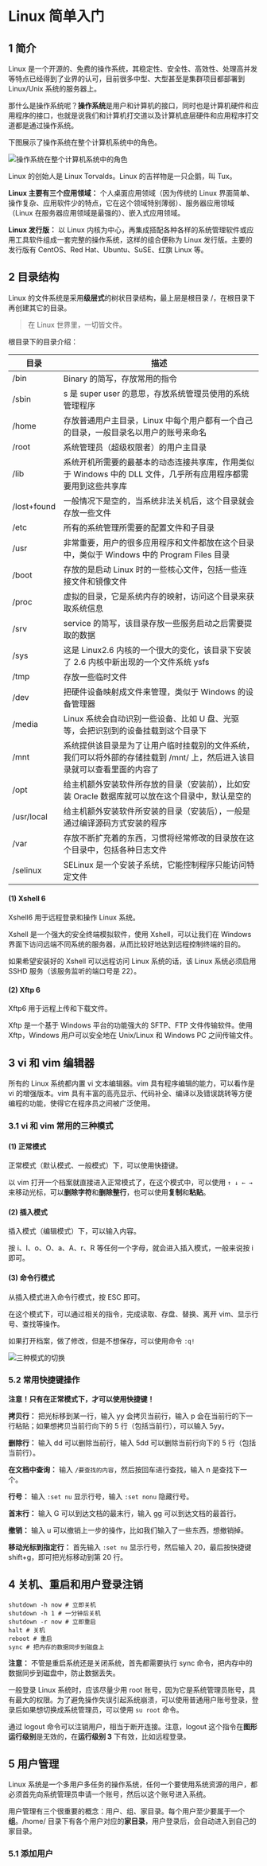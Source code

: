 # Linux 简单入门

## 1 简介

Linux 是一个开源的、免费的操作系统，其稳定性、安全性、高效性、处理高并发等特点已经得到了业界的认可，目前很多中型、大型甚至是集群项目都部署到 Linux/Unix 系统的服务器上。

那什么是操作系统呢？**操作系统**是用户和计算机的接口，同时也是计算机硬件和应用程序的接口，也就是说我们和计算机打交道以及计算机底层硬件和应用程序打交道都是通过操作系统。

下图展示了操作系统在整个计算机系统中的角色。

![操作系统在整个计算机系统中的角色](../images/system_role.png)

Linux 的创始人是 Linux Torvalds。Linux 的吉祥物是一只企鹅，叫 Tux。

**Linux 主要有三个应用领域：** 个人桌面应用领域（因为传统的 Linux 界面简单、操作复杂、应用软件少的特点，它在这个领域特别薄弱）、服务器应用领域（Linux 在服务器应用领域是最强的）、嵌入式应用领域。

**Linux 发行版：** 以 Linux 内核为中心，再集成搭配各种各样的系统管理软件或应用工具软件组成一套完整的操作系统，这样的组合便称为 Linux 发行版。主要的发行版有 CentOS、Red Hat、Ubuntu、SuSE、红旗 Linux 等。

## 2 目录结构

Linux 的文件系统是采用**级层式**的树状目录结构，最上层是根目录 /，在根目录下再创建其它的目录。

> 在 Linux 世界里，一切皆文件。

根目录下的目录介绍：

| 目录        | 描述                                                                                                                      |
| ----------- | ------------------------------------------------------------------------------------------------------------------------- |
| /bin        | Binary 的简写，存放常用的指令                                                                                             |
| /sbin       | s 是 super user 的意思，存放系统管理员使用的系统管理程序                                                                  |
| /home       | 存放普通用户主目录，Linux 中每个用户都有一个自己的目录，一般目录名以用户的账号来命名                                      |
| /root       | 系统管理员（超级权限者）的用户主目录                                                                                      |
| /lib        | 系统开机所需要的最基本的动态连接共享库，作用类似于 Windows 中的 DLL 文件，几乎所有应用程序都需要用到这些共享库            |
| /lost+found | 一般情况下是空的，当系统非法关机后，这个目录就会存放一些文件                                                              |
| /etc        | 所有的系统管理所需要的配置文件和子目录                                                                                    |
| /usr        | 非常重要，用户的很多应用程序和文件都放在这个目录中，类似于 Windows 中的 Program Files 目录                                |
| /boot       | 存放的是启动 Linux 时的一些核心文件，包括一些连接文件和镜像文件                                                           |
| /proc       | 虚拟的目录，它是系统内存的映射，访问这个目录来获取系统信息                                                                |
| /srv        | service 的简写，该目录存放一些服务启动之后需要提取的数据                                                                  |
| /sys        | 这是 Linux2.6 内核的一个很大的变化，该目录下安装了 2.6 内核中新出现的一个文件系统 ysfs                                    |
| /tmp        | 存放一些临时文件                                                                                                          |
| /dev        | 把硬件设备映射成文件来管理，类似于 Windows 的设备管理器                                                                   |
| /media      | Linux 系统会自动识别一些设备、比如 U 盘、光驱等，会把识别到的设备挂载到这个目录下                                         |
| /mnt        | 系统提供该目录是为了让用户临时挂载别的文件系统，我们可以将外部的存储挂载到 /mnt/ 上，然后进入该目录就可以查看里面的内容了 |
| /opt        | 给主机额外安装软件所存放的目录（安装前），比如安装 Oracle 数据库就可以放在这个目录中，默认是空的                          |
| /usr/local  | 给主机额外安装软件所安装的目录（安装后），一般是通过编译源码方式安装的程序                                                |
| /var        | 存放不断扩充着的东西，习惯将经常修改的目录放在这个目录中，包括各种日志文件                                                |
| /selinux    | SELinux 是一个安装子系统，它能控制程序只能访问特定文件                                                                    |

#### (1) Xshell 6

Xshell6 用于远程登录和操作 Linux 系统。

Xshell 是一个强大的安全终端模拟软件，使用 Xshell，可以让我们在 Windows 界面下访问远端不同系统的服务器，从而比较好地达到远程控制终端的目的。

如果希望安装好的 Xshell 可以远程访问 Linux 系统的话，该 Linux 系统必须启用 SSHD 服务（该服务监听的端口号是 22）。

#### (2) Xftp 6

Xftp6 用于远程上传和下载文件。

Xftp 是一个基于 Windows 平台的功能强大的 SFTP、FTP 文件传输软件。使用 Xftp，Windows 用户可以安全地在 Unix/Linux 和 Windows PC 之间传输文件。

## 3 vi 和 vim 编辑器

所有的 Linux 系统都内置 vi 文本编辑器。vim 具有程序编辑的能力，可以看作是 vi 的增强版本。vim 具有丰富的高亮显示、代码补全、编译以及错误跳转等方便编程的功能，使得它在程序员之间被广泛使用。

### 3.1 vi 和 vim 常用的三种模式

#### (1) 正常模式

正常模式（默认模式、一般模式）下，可以使用快捷键。

以 vim 打开一个档案就直接进入正常模式了，在这个模式中，可以使用 `↑ ↓ ← →` 来移动光标，可以**删除字符**和**删除整行**，也可以使用**复制**和**粘贴**。

#### (2) 插入模式

插入模式（编辑模式）下，可以输入内容。

按 i、I、o、O、a、A、r、R 等任何一个字母，就会进入插入模式，一般来说按 i 即可。

#### (3) 命令行模式

从插入模式进入命令行模式，按 ESC 即可。

在这个模式下，可以通过相关的指令，完成读取、存盘、替换、离开 vim、显示行号、查找等操作。

如果打开档案，做了修改，但是不想保存，可以使用命令 `:q!`

![三种模式的切换](../images/linux_mode.png)

### 5.2 常用快捷键操作

**注意！只有在正常模式下，才可以使用快捷键！**

**拷贝行：** 把光标移到某一行，输入 yy 会拷贝当前行，输入 p 会在当前行的下一行粘贴；如果想拷贝当前行向下的 5 行（包括当前行），可以输入 5yy。

**删除行：** 输入 dd 可以删除当前行，输入 5dd 可以删除当前行向下的 5 行（包括当前行）。

**在文档中查询：** 输入 `/要查找的内容`，然后按回车进行查找，输入 n 是查找下一个。

**行号：** 输入 `:set nu` 显示行号，输入 `:set nonu` 隐藏行号。

**首末行：** 输入 G 可以到达文档的最末行，输入 gg 可以到达文档的最首行。

**撤销：** 输入 u 可以撤销上一步的操作，比如我们输入了一些东西，想撤销掉。

**移动光标到指定行：** 首先输入 `:set nu` 显示行号，然后输入 20，最后按快捷键 shift+g，即可把光标移动到第 20 行。

## 4 关机、重启和用户登录注销

```shell
shutdown -h now # 立即关机
shutdown -h 1 # 一分钟后关机
shutdown -r now # 立即重启
halt # 关机
reboot # 重启
sync # 把内存的数据同步到磁盘上
```

**注意：** 不管是重启系统还是关闭系统，首先都需要执行 sync 命令，把内存中的数据同步到磁盘中，防止数据丢失。

一般登录 Linux 系统时，应该尽量少用 root 账号，因为它是系统管理员账号，具有最大的权限。为了避免操作失误引起系统崩溃，可以使用普通用户账号登录，登录后如果想切换成系统管理员，可以使用 `su root` 命令。

通过 logout 命令可以注销用户，相当于断开连接。注意，logout 这个指令在**图形运行级别**是无效的，在**运行级别 3** 下有效，比如远程登录。

## 5 用户管理

Linux 系统是一个多用户多任务的操作系统，任何一个要使用系统资源的用户，都必须首先向系统管理员申请一个账号，然后以这个账号进入系统。

用户管理有三个很重要的概念：用户、组、家目录。每个用户至少要属于一个**组**。/home/ 目录下有各个用户对应的**家目录**，用户登录后，会自动进入到自己的家目录。

### 5.1 添加用户
